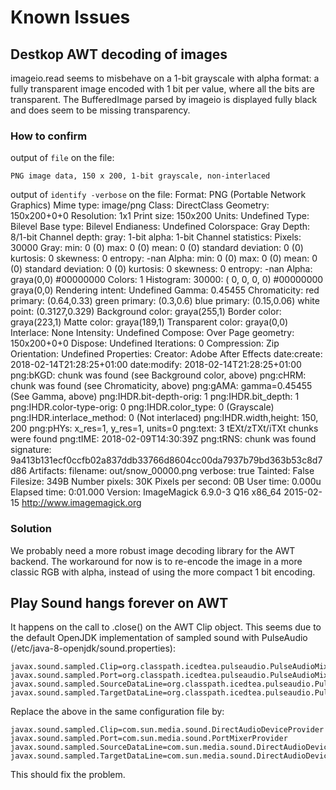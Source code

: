 # Known Issues

## Destkop AWT decoding of images

imageio.read seems to misbehave on a 1-bit grayscale with alpha format: a fully
transparent image encoded with 1 bit per value, where all the bits are
transparent. The BufferedImage parsed by imageio is displayed fully black and
does seem to be missing transparency.

### How to confirm

output of `file` on the file:

    PNG image data, 150 x 200, 1-bit grayscale, non-interlaced

output of `identify -verbose` on the file:
    Format: PNG (Portable Network Graphics)
    Mime type: image/png
    Class: DirectClass
    Geometry: 150x200+0+0
    Resolution: 1x1
    Print size: 150x200
    Units: Undefined
    Type: Bilevel
    Base type: Bilevel
    Endianess: Undefined
    Colorspace: Gray
    Depth: 8/1-bit
    Channel depth:
    gray: 1-bit
    alpha: 1-bit
    Channel statistics:
    Pixels: 30000
    Gray:
    min: 0 (0)
      max: 0 (0)
      mean: 0 (0)
    standard deviation: 0 (0)
      kurtosis: 0
      skewness: 0
      entropy: -nan
      Alpha:
    min: 0 (0)
      max: 0 (0)
      mean: 0 (0)
    standard deviation: 0 (0)
      kurtosis: 0
      skewness: 0
      entropy: -nan
      Alpha: graya(0,0)   #00000000
      Colors: 1
      Histogram:
    30000: (  0,  0,  0,  0) #00000000 graya(0,0)
      Rendering intent: Undefined
      Gamma: 0.45455
      Chromaticity:
      red primary: (0.64,0.33)
      green primary: (0.3,0.6)
      blue primary: (0.15,0.06)
      white point: (0.3127,0.329)
      Background color: graya(255,1)
      Border color: graya(223,1)
      Matte color: graya(189,1)
    Transparent color: graya(0,0)
      Interlace: None
      Intensity: Undefined
      Compose: Over
      Page geometry: 150x200+0+0
      Dispose: Undefined
      Iterations: 0
      Compression: Zip
      Orientation: Undefined
      Properties:
    Creator: Adobe After Effects
    date:create: 2018-02-14T21:28:25+01:00
      date:modify: 2018-02-14T21:28:25+01:00
      png:bKGD: chunk was found (see Background color, above)
      png:cHRM: chunk was found (see Chromaticity, above)
    png:gAMA: gamma=0.45455 (See Gamma, above)
      png:IHDR.bit-depth-orig: 1
      png:IHDR.bit_depth: 1
      png:IHDR.color-type-orig: 0
      png:IHDR.color_type: 0 (Grayscale)
    png:IHDR.interlace_method: 0 (Not interlaced)
      png:IHDR.width,height: 150, 200
      png:pHYs: x_res=1, y_res=1, units=0
      png:text: 3 tEXt/zTXt/iTXt chunks were found
      png:tIME: 2018-02-09T14:30:39Z
      png:tRNS: chunk was found
      signature: 9a413b131ecf0ccfb02a837ddb33766d8604cc00da7937b79bd363b53c8d7d86
      Artifacts:
    filename: out/snow_00000.png
    verbose: true
    Tainted: False
    Filesize: 349B
    Number pixels: 30K
    Pixels per second: 0B
    User time: 0.000u
    Elapsed time: 0:01.000
    Version: ImageMagick 6.9.0-3 Q16 x86_64 2015-02-15 http://www.imagemagick.org

### Solution

We probably need a more robust image decoding library for the AWT backend. The
workaround for now is to re-encode the image in a more classic RGB with alpha,
instead of using the more compact 1 bit encoding.

## Play Sound hangs forever on AWT

It happens on the call to .close() on the AWT Clip object. This seems due to the
default OpenJDK implementation of sampled sound with PulseAudio (/etc/java-8-openjdk/sound.properties):

    javax.sound.sampled.Clip=org.classpath.icedtea.pulseaudio.PulseAudioMixerProvider
    javax.sound.sampled.Port=org.classpath.icedtea.pulseaudio.PulseAudioMixerProvider
    javax.sound.sampled.SourceDataLine=org.classpath.icedtea.pulseaudio.PulseAudioMixerProvider
    javax.sound.sampled.TargetDataLine=org.classpath.icedtea.pulseaudio.PulseAudioMixerProvider

Replace the above in the same configuration file by:

    javax.sound.sampled.Clip=com.sun.media.sound.DirectAudioDeviceProvider
    javax.sound.sampled.Port=com.sun.media.sound.PortMixerProvider
    javax.sound.sampled.SourceDataLine=com.sun.media.sound.DirectAudioDeviceProvider
    javax.sound.sampled.TargetDataLine=com.sun.media.sound.DirectAudioDeviceProvider

This should fix the problem.
